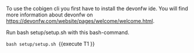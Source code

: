 To use the cobigen cli you first have to install the devonfw ide. You will find more information about devonfw on https://devonfw.com/website/pages/welcome/welcome.html.


 Run bash setup/setup.sh with this bash-command. 

`bash setup/setup.sh `{{execute T1 }}

